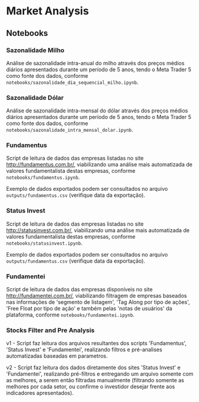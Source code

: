 # Market Analysis

## Notebooks

### Sazonalidade Milho

Análise de sazonalidade intra-anual do milho através dos preços médios diários apresentados durante um período de 5 anos, tendo o Meta Trader 5 como fonte dos dados, conforme `notebooks/sazonalidade_dia_sequencial_milho.ipynb`.


### Sazonalidade Dólar

Análise de sazonalidade intra-mensal do dólar através dos preços médios diários apresentados durante um período de 5 anos, tendo o Meta Trader 5 como fonte dos dados, conforme `notebooks/sazonalidade_intra_mensal_dolar.ipynb`.


### Fundamentus

Script de leitura de dados das empresas listadas no site http://fundamentus.com.br/, viabilizando uma análise mais automatizada de valores fundamentalista destas empresas, conforme `notebooks/fundamentus.ipynb`.  

Exemplo de dados exportados podem ser consultados no arquivo `outputs/fundamentus.csv` (verifique data da exportação).

### Status Invest

Script de leitura de dados das empresas listadas no site http://statusinvest.com.br/, viabilizando uma análise mais automatizada de valores fundamentalista destas empresas, conforme `notebooks/statusinvest.ipynb`.  

Exemplo de dados exportados podem ser consultados no arquivo `outputs/fundamentus.csv` (verifique data da exportação).

### Fundamentei

Script de leitura de dados das empresas disponíveis no site http://fundamentei.com.br/, viabilizando filtragem de empresas baseados nas informações de 'segmento de listagem', 'Tag Along por tipo de ações', 'Free Float por tipo de ação' e também pelas 'notas de usuários' da plataforma, conforme `notebooks/fundamentei.ipynb`.  

### Stocks Filter and Pre Analysis

v1 - Script faz leitura dos arquivos resultantes dos scripts 'Fundamentus', 'Status Invest' e 'Fundamentei', realizando filtros e pré-analises automatizadas baseadas em parametros.

v2 - Script faz leitura dos dados diretamente dos sites 'Status Invest' e 'Fundamentei', realizando pré-filtros e entregando um arquivo somente com as melhores, a serem então filtradas manualmente (filtrando somente as melhores por cada setor, ou confirme o investidor desejar frente aos indicadores apresentados).
